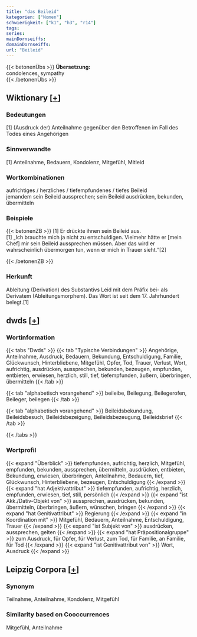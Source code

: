 ```yaml
---
title: "das Beileid"
kategorien: ["Nomen"]
schwierigkeit: ["k1", "h3", "r14"]
tags:
series:
mainDornseiffs:
domainDornseiffs:
url: "Beileid"
---
```


{{< betonenÜbs >}}
**Übersetzung:**  
condolences, sympathy  
{{< /betonenÜbs >}}

## Wiktionary [[+](https://de.wiktionary.org/wiki/Beileid)]

### Bedeutungen
[1] (Ausdruck der) Anteilnahme gegenüber den Betroffenen im Fall des Todes eines Angehörigen  

### Sinnverwandte
[1] Anteilnahme, Bedauern, Kondolenz, Mitgefühl, Mitleid  

### Wortkombinationen
aufrichtiges / herzliches / tiefempfundenes / tiefes Beileid  
jemandem sein Beileid aussprechen; sein Beileid ausdrücken, bekunden, übermitteln  

### Beispiele
{{< betonenZB >}}
[1] Er drückte ihnen sein Beileid aus.  
[1] „Ich brauchte mich ja nicht zu entschuldigen. Vielmehr hätte er [mein Chef] mir sein Beileid aussprechen müssen. Aber das wird er wahrscheinlich übermorgen tun, wenn er mich in Trauer sieht.“[2]  

{{< /betonenZB >}}
### Herkunft
Ableitung (Derivation) des Substantivs Leid mit dem Präfix bei- als Derivatem (Ableitungsmorphem). Das Wort ist seit dem 17. Jahrhundert belegt.[1]  



## dwds [[+](https://www.dwds.de/wb/Beileid)]

### Wortinformation
{{< tabs "Dwds" >}}
{{< tab "Typische Verbindungen" >}}
Angehörige, Anteilnahme, Ausdruck, Bedauern, Bekundung, Entschuldigung, Familie, Glückwunsch, Hinterbliebene, Mitgefühl, Opfer, Tod, Trauer, Verlust, Wort, aufrichtig, ausdrücken, aussprechen, bekunden, bezeugen, empfunden, entbieten, erwiesen, herzlich, still, tief, tiefempfunden, äußern, überbringen, übermitteln
{{< /tab >}}

{{< tab "alphabetisch vorangehend" >}}
beileibe, Beilegung, Beilegerofen, Beileger, beilegen
{{< /tab >}}

{{< tab "alphabetisch vorangehend" >}}
Beileidsbekundung, Beileidsbesuch, Beileidsbezeigung, Beileidsbezeugung, Beileidsbrief
{{< /tab >}}

{{< /tabs >}}

### Wortprofil
{{< expand "Überblick" >}} tiefempfunden, aufrichtig, herzlich, Mitgefühl, empfunden, bekunden, aussprechen, übermitteln, ausdrücken, entbieten, Bekundung, erwiesen, überbringen, Anteilnahme, Bedauern, tief, Glückwunsch, Hinterbliebene, bezeugen, Entschuldigung {{< /expand >}}
{{< expand "hat Adjektivattribut" >}} tiefempfunden, aufrichtig, herzlich, empfunden, erwiesen, tief, still, persönlich {{< /expand >}}
{{< expand "ist Akk./Dativ-Objekt von" >}} aussprechen, ausdrücken, bekunden, übermitteln, überbringen, äußern, wünschen, bringen {{< /expand >}}
{{< expand "hat Genitivattribut" >}} Regierung {{< /expand >}}
{{< expand "in Koordination mit" >}} Mitgefühl, Bedauern, Anteilnahme, Entschuldigung, Trauer {{< /expand >}}
{{< expand "ist Subjekt von" >}} ausdrücken, aussprechen, gelten {{< /expand >}}
{{< expand "hat Präpositionalgruppe" >}} zum Ausdruck, für Opfer, für Verlust, zum Tod, für Familie, an Familie, für Tod {{< /expand >}}
{{< expand "ist Genitivattribut von" >}} Wort, Ausdruck {{< /expand >}}

## Leipzig Corpora [[+](https://corpora.uni-leipzig.de/en/res?word=Beileid&corpusId=deu_newscrawl-public_2018)]


### Synonym
Teilnahme, Anteilnahme, Kondolenz, Mitgefühl


### Similarity based on Cooccurrences
Mitgefühl, Anteilnahme

